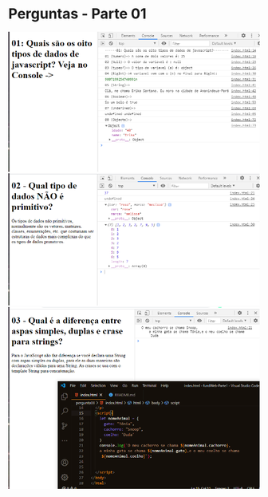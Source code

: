 <h1>Perguntas - Parte 01</h1>
<img src="./img/perg01.png" width="1000" />
<img src="./img/perg02.png" />
<img src="./img/perg03.png" />
